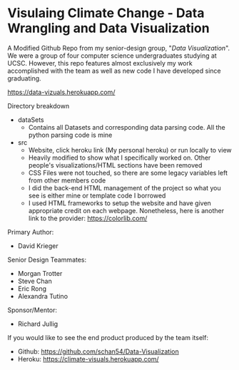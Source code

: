 # Visulaing Climate Change - Data Wrangling and Data Visualization

A Modified Github Repo from my senior-design group, "*Data Visualization*". We were a group of four computer science undergraduates studying at UCSC. However, this repo features almost exclusively my work accomplished with the team as well as new code I have developed since graduating.

https://data-vizuals.herokuapp.com/

Directory breakdown
* dataSets  
	- Contains all Datasets and corresponding data parsing code. All the python parsing code is mine
* src       
	- Website, click heroku link (My personal heroku) or run locally to view
	- Heavily modified to show what I specifically worked on. Other people's visualizations/HTML sections have been removed
	- CSS Files were not touched, so there are some legacy variables left from other members code
	- I did the back-end HTML management of the project so what you see is either mine or template code I borrowed
	- I used HTML frameworks to setup the website and have given appropriate credit on each webpage. Nonetheless, here is another link to the provider: https://colorlib.com/

Primary Author:
  * David Krieger

Senior Design Teammates:
  * Morgan Trotter
  * Steve Chan
  * Eric Rong
  * Alexandra Tutino

Sponsor/Mentor:
  * Richard Jullig

If you would like to see the end product produced by the team itself:
* Github: https://github.com/schan54/Data-Visualization
* Heroku: https://climate-visuals.herokuapp.com/
